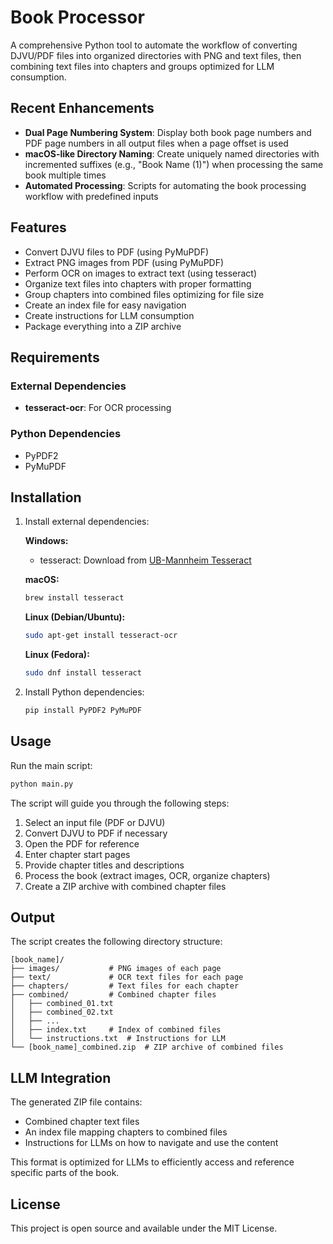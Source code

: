 # Book Processor

A comprehensive Python tool to automate the workflow of converting DJVU/PDF files into organized directories with PNG and text files, then combining text files into chapters and groups optimized for LLM consumption.

## Recent Enhancements

- **Dual Page Numbering System**: Display both book page numbers and PDF page numbers in all output files when a page offset is used
- **macOS-like Directory Naming**: Create uniquely named directories with incremented suffixes (e.g., "Book Name (1)") when processing the same book multiple times
- **Automated Processing**: Scripts for automating the book processing workflow with predefined inputs

## Features

- Convert DJVU files to PDF (using PyMuPDF)
- Extract PNG images from PDF (using PyMuPDF)
- Perform OCR on images to extract text (using tesseract)
- Organize text files into chapters with proper formatting
- Group chapters into combined files optimizing for file size
- Create an index file for easy navigation
- Create instructions for LLM consumption
- Package everything into a ZIP archive

## Requirements

### External Dependencies

- **tesseract-ocr**: For OCR processing

### Python Dependencies

- PyPDF2
- PyMuPDF

## Installation

1. Install external dependencies:

   **Windows:**
   - tesseract: Download from [UB-Mannheim Tesseract](https://github.com/UB-Mannheim/tesseract/wiki)

   **macOS:**
   ```bash
   brew install tesseract
   ```

   **Linux (Debian/Ubuntu):**
   ```bash
   sudo apt-get install tesseract-ocr
   ```

   **Linux (Fedora):**
   ```bash
   sudo dnf install tesseract
   ```

2. Install Python dependencies:
   ```bash
   pip install PyPDF2 PyMuPDF
   ```

## Usage

Run the main script:

```bash
python main.py
```

The script will guide you through the following steps:

1. Select an input file (PDF or DJVU)
2. Convert DJVU to PDF if necessary
3. Open the PDF for reference
4. Enter chapter start pages
5. Provide chapter titles and descriptions
6. Process the book (extract images, OCR, organize chapters)
7. Create a ZIP archive with combined chapter files

## Output

The script creates the following directory structure:

```
[book_name]/
├── images/           # PNG images of each page
├── text/             # OCR text files for each page
├── chapters/         # Text files for each chapter
├── combined/         # Combined chapter files
│   ├── combined_01.txt
│   ├── combined_02.txt
│   ├── ...
│   ├── index.txt     # Index of combined files
│   └── instructions.txt  # Instructions for LLM
└── [book_name]_combined.zip  # ZIP archive of combined files
```

## LLM Integration

The generated ZIP file contains:
- Combined chapter text files
- An index file mapping chapters to combined files
- Instructions for LLMs on how to navigate and use the content

This format is optimized for LLMs to efficiently access and reference specific parts of the book.

## License

This project is open source and available under the MIT License.
